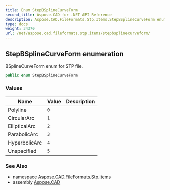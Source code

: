 ```yaml
---
title: Enum StepBSplineCurveForm
second_title: Aspose.CAD for .NET API Reference
description: Aspose.CAD.FileFormats.Stp.Items.StepBSplineCurveForm enum. BSplineCurveForm enum for STP file
type: docs
weight: 34370
url: /net/aspose.cad.fileformats.stp.items/stepbsplinecurveform/
---
```

## StepBSplineCurveForm enumeration

BSplineCurveForm enum for STP file.

```csharp
public enum StepBSplineCurveForm
```

### Values

| Name | Value | Description |
| --- | --- | --- |
| Polyline | `0` |  |
| CircularArc | `1` |  |
| EllipticalArc | `2` |  |
| ParabolicArc | `3` |  |
| HyperbolicArc | `4` |  |
| Unspecified | `5` |  |

### See Also

* namespace [Aspose.CAD.FileFormats.Stp.Items](../../aspose.cad.fileformats.stp.items/)
* assembly [Aspose.CAD](../../)


